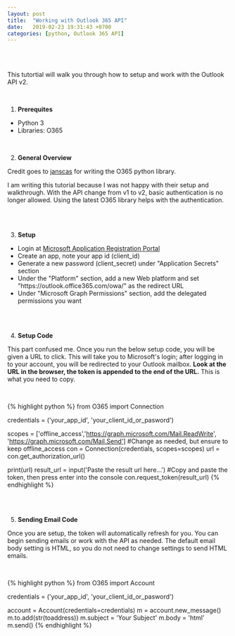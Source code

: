 ```yaml
---
layout: post
title:  "Working with Outlook 365 API"
date:   2019-02-23 19:31:43 +0700
categories: [python, Outlook 365 API]
---
```


<br>

<br>

This tutortial will walk you through how to setup and work with the Outlook API v2.

<br>

<ol start="1"><li><b>Prerequites</b></li></ol>

<ul><li>Python 3</li>
<li>Libraries: O365</li></ul>

<br>

<ol start="2"><li><b>General Overview</b></li></ol>

Credit goes to <a href='https://github.com/O365/python-o365' target='_blank'>janscas</a> for writing the O365 python library.

I am writing this tutorial because I was not happy with their setup and walkthrough. With the API change from v1 to v2, basic authentication is no longer allowed. Using the latest O365 library helps with the authentication.

<br>

<br>

<ol start="3" id="setup"><li><b>Setup</b></li></ol>

<ul><li>Login at <a href='https://apps.dev.microsoft.com/' target='_blank'>Microsoft Application Registration Portal</a></li>
<li>Create an app, note your app id (client_id)</li>
<li>Generate a new password (client_secret) under "Application Secrets" section</li>
<li>Under the "Platform" section, add a new Web platform and set "https://outlook.office365.com/owa/" as the redirect URL</li>
<li>Under "Microsoft Graph Permissions" section, add the delegated permissions you want</li></ul>

<br>

<br>

<ol start="4" id="setup-code"><li><b>Setup Code</b></li></ol>

This part confused me. Once you run the below setup code, you will be given a URL to click. This will take you to Microsoft's login; after logging in to your account, you will be redirected to your Outlook mailbox. <b>Look at the URL in the browser, the token is appended to the end of the URL.</b> This is what you need to copy.

<br>

{% highlight python %}
from O365 import Connection

credentials = ('your_app_id', 'your_client_id_or_pasword')

scopes = ['offline_access','https://graph.microsoft.com/Mail.ReadWrite', 'https://graph.microsoft.com/Mail.Send'] #Change as needed, but ensure to keep offline_access
con = Connection(credentials, scopes=scopes)
url = con.get_authorization_url()

print(url)
result_url = input('Paste the result url here...') #Copy and paste the token, then press enter into the console
con.request_token(result_url)
{% endhighlight %}

<br>

<br>

<ol start="5" id="final-code"><li><b>Sending Email Code</b></li></ol>

Once you are setup, the token will automatically refresh for you. You can begin sending emails or work with the API as needed. The default email body setting is HTML, so you do not need to change settings to send HTML emails.

<br>

{% highlight python %}
from O365 import Account

credentials = ('your_app_id', 'your_client_id_or_pasword')

account = Account(credentials=credentials)
m = account.new_message()
m.to.add(str(toaddress))
m.subject = 'Your Subject'
m.body = 'html'
m.send()
{% endhighlight %}
